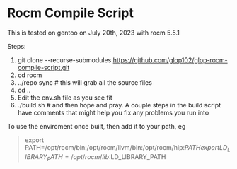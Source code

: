 # Rocm Compile Script

This is tested on gentoo on July 20th, 2023 with rocm 5.5.1

Steps:

1. git clone --recurse-submodules https://github.com/glop102/glop-rocm-compile-script.git
2. cd rocm
3. ../repo sync  # this will grab all the source files
4. cd ..
5. Edit the env.sh file as you see fit
6. ./build.sh   # and then hope and pray. A couple steps in the build script have comments that might help you fix any problems you run into


To use the enviroment once built, then add it to your path, eg 
> export PATH=/opt/rocm/bin:/opt/rocm/llvm/bin:/opt/rocm/hip:$PATH
> export LD_LIBRARY_PATH=/opt/rocm/lib:$LD_LIBRARY_PATH
